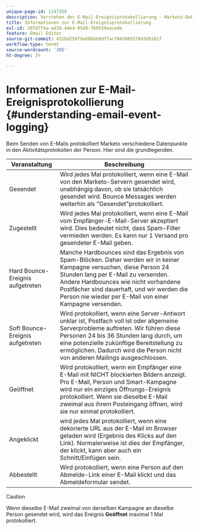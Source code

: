 ```yaml
---
unique-page-id: 1147356
description: Verstehen der E-Mail-Ereignisprotokollierung - Marketo-Dokumente - Produktdokumentation
title: Informationen zur E-Mail-Ereignisprotokollierung
exl-id: 107d7f4a-ad38-44e4-95d8-760539aacede
feature: Email Editor
source-git-commit: 431bd258f9a68bbb9df7acf043085578d3d91b1f
workflow-type: tm+mt
source-wordcount: '305'
ht-degree: 3%

---
```


# Informationen zur E-Mail-Ereignisprotokollierung {#understanding-email-event-logging}

Beim Senden von E-Mails protokolliert Marketo verschiedene Datenpunkte in den Aktivitätsprotokollen der Person. Hier sind die grundlegenden.

| Veranstaltung | Beschreibung |
|---|---|
| Gesendet | Wird jedes Mal protokolliert, wenn eine E-Mail von den Marketo-Servern gesendet wird, unabhängig davon, ob sie tatsächlich gesendet wird. Bounce Messages werden weiterhin als &quot;Gesendet&quot;protokolliert. |
| Zugestellt | Wird jedes Mal protokolliert, wenn eine E-Mail vom Empfänger-E-Mail-Server akzeptiert wird. Dies bedeutet nicht, dass Spam-Filter vermieden werden. Es kann nur 1 Versand pro gesendeter E-Mail geben. |
| Hard Bounce-Ereignis aufgetreten | Manche Hardbounces sind das Ergebnis von Spam-Blöcken. Daher werden wir in keiner Kampagne versuchen, diese Person 24 Stunden lang per E-Mail zu versenden. Andere Hardbounces wie nicht vorhandene Postfächer sind dauerhaft, und wir werden die Person nie wieder per E-Mail von einer Kampagne versenden. |
| Soft Bounce-Ereignis aufgetreten | Wird protokolliert, wenn eine Server-Antwort unklar ist, Postfach voll ist oder allgemeine Serverprobleme auftreten. Wir führen diese Personen 24 bis 36 Stunden lang durch, um eine potenzielle zukünftige Bereitstellung zu ermöglichen. Dadurch wird die Person nicht von anderen Mailings ausgeschlossen. |
| Geöffnet | Wird protokolliert, wenn ein Empfänger eine E-Mail mit NICHT blockierten Bildern anzeigt. Pro E-Mail, Person und Smart-Kampagne wird nur ein einziges Öffnungs-Ereignis protokolliert. Wenn sie dieselbe E-Mail zweimal aus ihrem Posteingang öffnen, wird sie nur einmal protokolliert. |
| Angeklickt | wird jedes Mal protokolliert, wenn eine dekorierte URL aus der E-Mail im Browser geladen wird (Ergebnis des Klicks auf den Link). Normalerweise ist dies der Empfänger, der klickt, kann aber auch ein Schnitt/Einfügen sein. |
| Abbestellt | Wird protokolliert, wenn eine Person auf den Abmelde-Link einer E-Mail klickt und das Abmeldeformular sendet. |

>[!CAUTION]
>
>Wenn dieselbe E-Mail zweimal von derselben Kampagne an dieselbe Person gesendet wird, wird das Ereignis **Geöffnet** maximal 1 Mal protokolliert.
